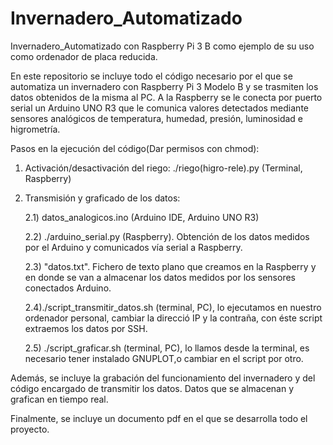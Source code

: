 # Invernadero_Automatizado
Invernadero_Automatizado con Raspberry Pi 3 B como ejemplo de su uso como ordenador de placa reducida. 

En este repositorio se incluye todo el código necesario por el que se automatiza un invernadero con Raspberry Pi 3 Modelo B y se trasmiten los datos obtenidos de la misma al PC. A la Raspberry se le conecta por puerto serial un Arduino UNO R3 que le comunica valores detectados mediante sensores analógicos de temperatura, humedad, presión, luminosidad e higrometría.

Pasos en la ejecución del código(Dar permisos con chmod):
  1) Activación/desactivación del riego: ./riego(higro-rele).py (Terminal, Raspberry)
  
  2) Transmisión y graficado de los datos:
  
      2.1) datos_analogicos.ino (Arduino IDE, Arduino UNO R3)
      
      2.2) ./arduino_serial.py (Raspberry). Obtención de los datos medidos por el Arduino y comunicados vía serial a Raspberry.
      
      2.3) "datos.txt". Fichero de texto plano que creamos en la Raspberry y en donde se van a almacenar los datos medidos por los sensores conectados Arduino. 
      
      2.4)./script_transmitir_datos.sh (terminal, PC), lo ejecutamos en nuestro ordenador personal, cambiar la direcció IP y la contraña, con éste script extraemos los datos por SSH. 
      
      2.5) ./script_graficar.sh (terminal, PC), lo llamos desde la terminal, es necesario tener instalado GNUPLOT,o cambiar en el script por otro. 

Además, se incluye la grabación del funcionamiento del invernadero y del código encargado de transmitir los datos. Datos que se almacenan y grafican en tiempo real. 

Finalmente, se incluye un documento pdf en el que se desarrolla todo el proyecto. 
